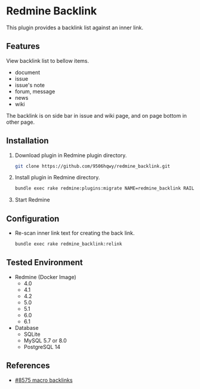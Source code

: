 # Redmine Backlink

This plugin provides a backlink list against an inner link.

## Features

View backlink list to bellow items.

- document
- issue
- issue's note
- forum, message
- news
- wiki

The backlink is on side bar in issue and wiki page, and on page bottom in other page.

## Installation

1. Download plugin in Redmine plugin directory.

   ```sh
   git clone https://github.com/9506hqwy/redmine_backlink.git
   ```

2. Install plugin in Redmine directory.

   ```sh
   bundle exec rake redmine:plugins:migrate NAME=redmine_backlink RAILS_ENV=production
   ```

3. Start Redmine

## Configuration

- Re-scan inner link text for creating the back link.

  ```sh
  bundle exec rake redmine_backlink:relink
  ```

## Tested Environment

- Redmine (Docker Image)
  - 4.0
  - 4.1
  - 4.2
  - 5.0
  - 5.1
  - 6.0
  - 6.1
- Database
  - SQLite
  - MySQL 5.7 or 8.0
  - PostgreSQL 14

## References

- [#8575 macro backlinks](https://www.redmine.org/issues/8575)
